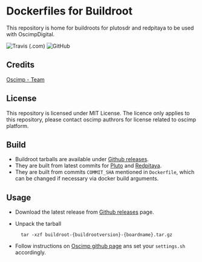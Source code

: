 # Dockerfiles for Buildroot

This repository is home for buildroots for plutosdr and redpitaya to be used with OscimpDigital.

![Travis (.com)](https://img.shields.io/travis/com/imtek-emp/oscimp-docker.svg)
![GitHub](https://img.shields.io/github/license/imtek-emp/oscimp-docker.svg)

## Credits

[Oscimp - Team](http://oscillator-imp.com/dokuwiki/doku.php)

## License

This repository is licensed under MIT License.
The licence only applies to this repository, please contact oscimp authrors for
license related to oscimp platform.

## Build

- Buildroot tarballs are available under [Github releases](https://github.com/imtek-emp/oscimp-docker/releases).
- They are built from latest commits for [Pluto](https://github.com/oscimp/PlutoSDR)
and [Redpitaya](https://github.com/trabucayre/redpitaya).
- They are built from commits `COMMIT_SHA` mentioned in `Dockerfile`, which can be changed
if necessary via docker build arguments.

## Usage

- Download the latest release from [Github releases](https://github.com/imtek-emp/oscimp-docker/releases) page.
- Unpack the tarball

  ```console
    tar -xzf buildroot-{buildrootversion}-{boardname}.tar.gz
  ```

- Follow instructions on [Oscimp github page](https://github.com/oscimp/oscimpDigital) ans set your `settings.sh`
accordingly.
